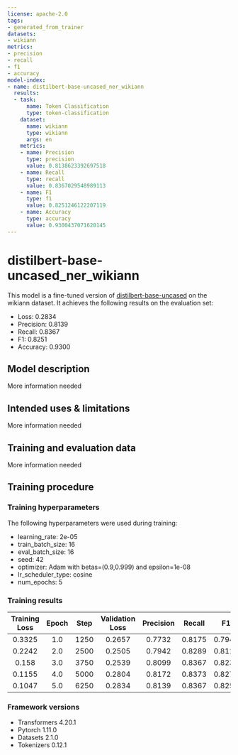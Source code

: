 ```yaml
---
license: apache-2.0
tags:
- generated_from_trainer
datasets:
- wikiann
metrics:
- precision
- recall
- f1
- accuracy
model-index:
- name: distilbert-base-uncased_ner_wikiann
  results:
  - task:
      name: Token Classification
      type: token-classification
    dataset:
      name: wikiann
      type: wikiann
      args: en
    metrics:
    - name: Precision
      type: precision
      value: 0.8138623392697518
    - name: Recall
      type: recall
      value: 0.8367029548989113
    - name: F1
      type: f1
      value: 0.8251246122207119
    - name: Accuracy
      type: accuracy
      value: 0.9300437071620145
---
```


<!-- This model card has been generated automatically according to the information the Trainer had access to. You
should probably proofread and complete it, then remove this comment. -->

# distilbert-base-uncased_ner_wikiann

This model is a fine-tuned version of [distilbert-base-uncased](https://huggingface.co/distilbert-base-uncased) on the wikiann dataset.
It achieves the following results on the evaluation set:
- Loss: 0.2834
- Precision: 0.8139
- Recall: 0.8367
- F1: 0.8251
- Accuracy: 0.9300

## Model description

More information needed

## Intended uses & limitations

More information needed

## Training and evaluation data

More information needed

## Training procedure

### Training hyperparameters

The following hyperparameters were used during training:
- learning_rate: 2e-05
- train_batch_size: 16
- eval_batch_size: 16
- seed: 42
- optimizer: Adam with betas=(0.9,0.999) and epsilon=1e-08
- lr_scheduler_type: cosine
- num_epochs: 5

### Training results

| Training Loss | Epoch | Step | Validation Loss | Precision | Recall | F1     | Accuracy |
|:-------------:|:-----:|:----:|:---------------:|:---------:|:------:|:------:|:--------:|
| 0.3325        | 1.0   | 1250 | 0.2657          | 0.7732    | 0.8175 | 0.7947 | 0.9214   |
| 0.2242        | 2.0   | 2500 | 0.2505          | 0.7942    | 0.8289 | 0.8111 | 0.9262   |
| 0.158         | 3.0   | 3750 | 0.2539          | 0.8099    | 0.8367 | 0.8231 | 0.9294   |
| 0.1155        | 4.0   | 5000 | 0.2804          | 0.8172    | 0.8373 | 0.8271 | 0.9302   |
| 0.1047        | 5.0   | 6250 | 0.2834          | 0.8139    | 0.8367 | 0.8251 | 0.9300   |


### Framework versions

- Transformers 4.20.1
- Pytorch 1.11.0
- Datasets 2.1.0
- Tokenizers 0.12.1
